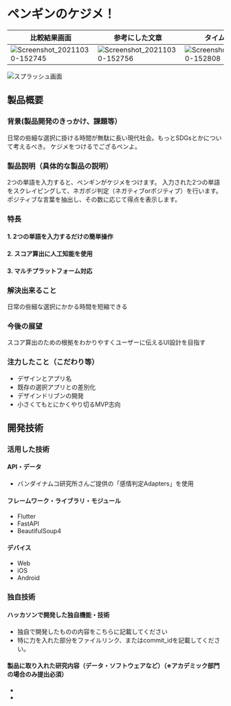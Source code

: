 # ペンギンのケジメ！
|比較結果画面|参考にした文章|タイムライン|
|---|---|---|
|![Screenshot_20211030-152745](https://user-images.githubusercontent.com/51113946/139522977-8d62c910-f934-40c0-868b-e5434e96ff2b.png)|![Screenshot_20211030-152756](https://user-images.githubusercontent.com/51113946/139522982-2b6fda57-bfa8-4cb8-8d9a-9cb370a997b5.png)|![Screenshot_20211030-152808](https://user-images.githubusercontent.com/51113946/139523008-25a5d835-b026-4cf4-828c-0a346c640777.png)




![スプラッシュ画面](https://user-images.githubusercontent.com/51113946/139517390-f6173507-6a9b-44fb-b671-407007611d35.png)

## 製品概要
### 背景(製品開発のきっかけ、課題等）
日常の些細な選択に掛ける時間が無駄に長い現代社会。もっとSDGsとかについて考えるべき。
ケジメをつけるでござるペンよ。
### 製品説明（具体的な製品の説明）
2つの単語を入力すると、ペンギンがケジメをつけます。
入力された2つの単語をスクレイピングして、ネガポジ判定（ネガティブorポジティブ）を行います。ポジティブな言葉を抽出し、その数に応じて得点を表示します。
### 特長
#### 1. 2つの単語を入力するだけの簡単操作
#### 2. スコア算出に人工知能を使用
#### 3. マルチプラットフォーム対応

### 解決出来ること
日常の些細な選択にかかる時間を短縮できる
### 今後の展望
スコア算出のための根拠をわかりやすくユーザーに伝えるUI設計を目指す

### 注力したこと（こだわり等）
* デザインとアプリ名
* 既存の選択アプリとの差別化
* デザインドリブンの開発
* 小さくてもとにかくやり切るMVP志向

## 開発技術
### 活用した技術
#### API・データ
* バンダイナムコ研究所さんご提供の「感情判定Adapters」を使用

#### フレームワーク・ライブラリ・モジュール
* Flutter
* FastAPI
* BeautifulSoup4

#### デバイス
* Web
* iOS
* Android

### 独自技術
#### ハッカソンで開発した独自機能・技術
* 独自で開発したものの内容をこちらに記載してください
* 特に力を入れた部分をファイルリンク、またはcommit_idを記載してください。

#### 製品に取り入れた研究内容（データ・ソフトウェアなど）（※アカデミック部門の場合のみ提出必須）
* 
* 
